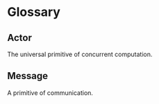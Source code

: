 # Glossary

## Actor

The universal primitive of concurrent computation.

## Message

A primitive of communication.
